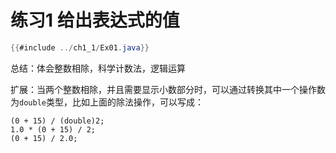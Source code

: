 # 练习1 给出表达式的值

```java
{{#include ../ch1_1/Ex01.java}}
```

总结：体会整数相除，科学计数法，逻辑运算

扩展：当两个整数相除，并且需要显示小数部分时，可以通过转换其中一个操作数为`double`类型，比如上面的除法操作，可以写成：

```
(0 + 15) / (double)2;
1.0 * (0 + 15) / 2;
(0 + 15) / 2.0;
```